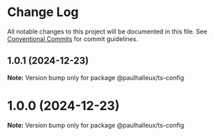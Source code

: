 # Change Log

All notable changes to this project will be documented in this file.
See [Conventional Commits](https://conventionalcommits.org) for commit guidelines.

## 1.0.1 (2024-12-23)

**Note:** Version bump only for package @paulhalleux/ts-config





# 1.0.0 (2024-12-23)

**Note:** Version bump only for package @paulhalleux/ts-config
